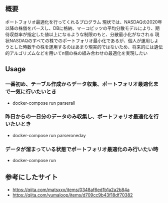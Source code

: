 ## 概要
ポートフォリオ最適化を行ってくれるプログラム
現状では、NASDAQの2020年以降の株価をパースし、DBに格納、マーコビッツの平均分散モデルにより、期待収益率が指定した値以上になるような制限のもと、分散最小化がなされる
現状NASDAQのすべての株でのポートフォリオ最小化であるが、個人が運用しようとした時数千の株を運用するのはあまり現実的ではないため、将来的には遺伝的アルゴリズムなどを用いてn個の株の組み合わせの最適化を実現したい

## Usage
### 一番初め、テーブル作成からデータ収集、ポートフォリオ最適化まで一気に行いたいとき
- docker-compose run parserall

### 昨日からの一日分のデータのみ収集し、ポートフォリオ最適化を行いたいとき
- docker-compose run parseroneday

### データが溜まっている状態でポートフォリオ最適化のみ行いたい時
- docker-compose run 

## 参考にしたサイト
- https://qiita.com/matsxxx/items/0348af6ed1b1a2a2b84a
- https://qiita.com/yumaloop/items/d709cc9b43f18df70382